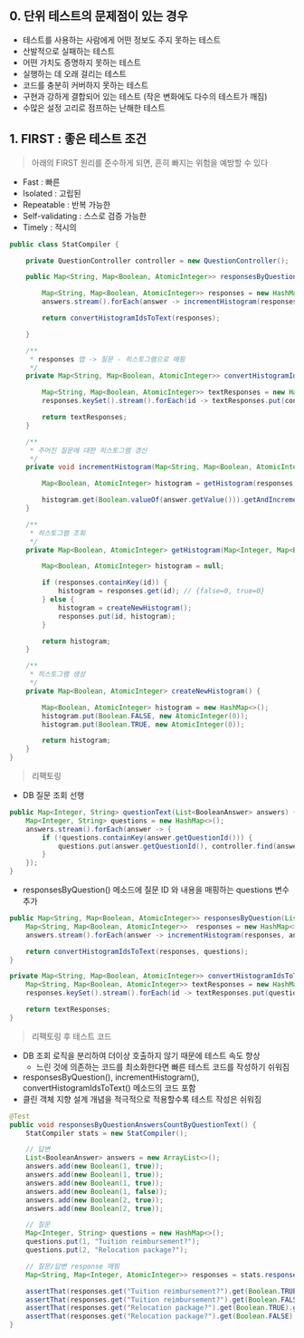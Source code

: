 ## 0. 단위 테스트의 문제점이 있는 경우

- 테스트를 사용하는 사람에게 어떤 정보도 주지 못하는 테스트
- 산발적으로 실패하는 테스트
- 어떤 가치도 증명하지 못하는 테스트
- 실행하는 데 오래 걸리는 테스트
- 코드를 충분히 커버하지 못하는 테스트
- 구현과 강하게 결합되어 있는 테스트 (작은 변화에도 다수의 테스트가 깨짐)
- 수많은 설정 고리로 점프하는 난해한 테스트

## 1. FIRST : 좋은 테스트 조건

> 아래의 FIRST 원리를 준수하게 되면, 흔히 빠지는 위험을 예방할 수 있다

- Fast : 빠른
- Isolated : 고립된
- Repeatable : 반복 가능한
- Self-validating : 스스로 검증 가능한
- Timely : 적시의




````java
public class StatCompiler {

    private QuestionController controller = new QuestionController();

    public Map<String, Map<Boolean, AtomicInteger>> responsesByQuestion(List<BooleanAnswer> answers) {

        Map<String, Map<Boolean, AtomicInteger>> responses = new HashMap<>();
        answers.stream().forEach(answer -> incrementHistogram(responses, answer));

        return convertHistogramIdsToText(responses);

    }

    /**
     * responses 맵 -> 질문 - 히스토그램으로 매핑
     */
    private Map<String, Map<Boolean, AtomicInteger>> convertHistogramIdsToText(Map<String, Map<Boolean, AtomicInteger>> responses) {

        Map<String, Map<Boolean, AtomicInteger>> textResponses = new HashMap<>();
        responses.keySet().stream().forEach(id -> textResponses.put(controller.find(id).getText(), responses.get(id))); // find() 메소드 호출 시, DB 호출로 인한 느린 속도

        return textResponses;
    }

    /**
     * 주어진 질문에 대한 히스토그램 갱신
     */
    private void incrementHistogram(Map<String, Map<Boolean, AtomicInteger>> responses, BooleanAnswer answer) {

        Map<Boolean, AtomicInteger> histogram = getHistogram(responses, answer.getQuestionId());

        histogram.get(Boolean.valueOf(answer.getValue())).getAndIncrement();
    }

    /**
     * 히스토그램 조회
     */
    private Map<Boolean, AtomicInteger> getHistogram(Map<Integer, Map<Boolean, AtomicInteger>> responses, int id) {

        Map<Boolean, AtomicInteger> histogram = null;

        if (responses.containKey(id)) {
            histogram = responses.get(id); // {false=0, true=0}
        } else {
            histogram = createNewHistogram();
            responses.put(id, histogram);
        }

        return histogram;
    }

    /**
     * 히스토그램 생성
     */
    private Map<Boolean, AtomicInteger> createNewHistogram() {

        Map<Boolean, AtomicInteger> histogram = new HashMap<>();
        histogram.put(Boolean.FALSE, new AtomicInteger(0));
        histogram.put(Boolean.TRUE, new AtomicInteger(0));

        return histogram;
    }
}
````

> 리팩토링

- DB 질문 조회 선행

````java
public Map<Integer, String> questionText(List<BooleanAnswer> answers) {
    Map<Integer, String> questions = new HashMap<>();
    answers.stream().forEach(answer -> {
        if (!questions.containKey(answer.getQuestionId())) {
            questions.put(answer.getQuestionId(), controller.find(answer.getQuestionId()).getText());
        }
    });
}
````

- responsesByQuestion() 메소드에 질문 ID 와 내용을 매핑하는 questions 변수 추가

````java
public Map<String, Map<Boolean, AtomicInteger>> responsesByQuestion(List<BooleanAnswer> answers, Map<Integer, String> questions) {
    Map<String, Map<Boolean, AtomicInteger>>  responses = new HashMap<>();
    answers.stream().forEach(answer -> incrementHistogram(responses, answer));

    return convertHistogramIdsToText(responses, questions);
}
````



````java
private Map<String, Map<Boolean, AtomicInteger>> convertHistogramIdsToText(Map<Integer, Map<Boolean, AtomicInteger>> responses, Map<Integer, String> questions) {
    Map<String, Map<Boolean, AtomicInteger>> textResponses = new HashMap<>();
    responses.keySet().stream().forEach(id -> textResponses.put(questions.get(id), responses.get(id)));

    return textResponses;
}
````

> 리팩토링 후 테스트 코드

- DB 조회 로직을 분리하여 더이상 호출하지 않기 때문에 테스트 속도 향상
    - 느린 것에 의존하는 코드를 최소화한다면 빠른 테스트 코드를 작성하기 쉬워짐
- responsesByQuestion(), incrementHistogram(), convertHistogramIdsToText() 메소드의 코드 포함
- 클린 객체 지향 설계 개념을 적극적으로 적용할수록 테스트 작성은 쉬워짐

````java
@Test
public void responsesByQuestionAnswersCountByQuestionText() {
    StatCompiler stats = new StatCompiler();

    // 답변
    List<BooleanAnswer> answers = new ArrayList<>();
    answers.add(new Boolean(1, true));
    answers.add(new Boolean(1, true));
    answers.add(new Boolean(1, true));
    answers.add(new Boolean(1, false));
    answers.add(new Boolean(2, true));
    answers.add(new Boolean(2, true));

    // 질문
    Map<Integer, String> questions = new HashMap<>();
    questions.put(1, "Tuition reimbursement?");
    questions.put(2, "Relocation package?");

    // 질문/답변 response 매핑
    Map<String, Map<Integer, AtomicInteger>> responses = stats.responsesByQuestion(answers, questions);

    assertThat(responses.get("Tuition reimbursement?").get(Boolean.TRUE).get(), equalTo(3));
    assertThat(responses.get("Tuition reimbursement?").get(Boolean.FALSE).get(), equalTo(1));
    assertThat(responses.get("Relocation package?").get(Boolean.TRUE).get(), equalTo(2));
    assertThat(responses.get("Relocation package?").get(Boolean.FALSE).get(), equalTo(0));
}
````
